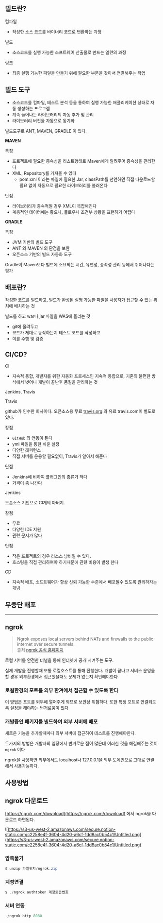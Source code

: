 ## 빌드란?

컴파일

- 작성한 소스 코드를 바이너리 코드로 변환하는 과정

빌드

- 소스코드를 실행 가능한 소프트웨어 산출물로 만드는 일련의 과정

링크

- 최종 실행 가능한 파일을 만들기 위해 필요한 부분을 찾아서 연결해주는 작업

## 빌드 도구

- 소스코드를 컴파일, 테스트 분석 등을 통하여 실행 가능한 애플리케이션 상태로 자동 생성하는 프로그램
- 계속 늘어나는 라이브러리의 자동 추가 및 관리
- 라이브러리 버전을 자동으로 동기화

빌드도구로 ANT, MAVEN, GRADLE 이 있다. 

**MAVEN**

특징

- 프로젝트에 필요한 종속성을 리스트형태로 Maven에게 알려주어 종속성을 관리한다
- XML, Repository를 가져올 수 있다
    - pom.xml 이라는 파일에 필요한 Jar, classPath를 선언하면 직접 다운로드할 필요 없이 자동으로 필요한 라이브러리를 불러온다

단점

- 라이브러리가 종속적일 경우 XML이 복잡해진다
- 계층적인 데이터에는 좋으나, 플로우나 조건부 상황을 표현하기 어렵다

**GRADLE**

특징

- JVM 기반의 빌드 도구
- ANT 와 MAVEN 의 단점을 보완
- 오픈소스 기반의 빌드 자동화 도구

Gradle이 Maven보다 빌드에 소요되는 시간, 유연성, 종속성 관리 등에서 뛰어나다는 평가

## 배포란?

작성한 코드를 빌드하고, 빌드가 완성된 실행 가능한 파일을 사용자가 접근할 수 있는 위치에 배치하는 것

빌드를 하고 war나 jar 파일을 WAS에 올리는 것

- git에 올려두고
- 코드가 제대로 동작하는지 테스트 코드를 작성하고
- 이를 수행 및 검증

## CI/CD?

CI

- 지속적 통합, 개발자를 위한 자동화 프로세스인 지속적 통합으로, 기존의 불편한 방식에서 벗어나 개발이 끝난후 품질을 관리하는 것

Jenkins, Travis

Travis

github가 인수한 회사이다. 오픈소스용 무료 [travis.org](http://travis.org) 와 유료 travis.com이 별도로 있다.

장점

- `GitHub` 와 연동이 된다
- yml 파일을 통한 쉬운 설정
- 다양한 래퍼런스
- 직접 서버를 운용할 필요없이, Travis가 알아서 해준다

단점

- Jenkins에 비하여 플러그인의 종류가 적다
- 가격이 좀 나간다

Jenkins

오픈소스 기반으로 CI계의 아버지.

장점

- 무료
- 다양한 IDE 지원
- 관련 문서가 많다

단점

- 작은 프로젝트의 경우 리소스 낭비일 수 있다.
- 호스팅을 직접 관리하여야 하기때문에 관련 비용이 발생 한다

CD

- 지속적 배포, 소프트웨어가 항상 신뢰 가능한 수준에서 배포될수 있도록 관리하자는 개념

## 무중단 배포

---

## ngrok

> Ngrok exposes local servers behind NATs and firewalls to the public internet over secure tunnels.  
출처 [ngrok 공식 홈페이지](https://ngrok.com/)

로컬 서버를 안전한 터널을 통해 인터넷에 공개 시켜주는 도구.

실제 개발을 진행할때 보통 로컬호스트를 통해 진행한다. 개발이 끝나고 서비스 운영을 할 경우 외부환경에서 접근했을때도 문제가 없는지 확인해야한다. 

### 로컬환경의 포트를 외부 환겨에서 접근할 수 있도록 한다

이 방법은 포트를 외부에 열어주게 되므로 보안상 위험하다. 또한 특정 포트로 연결되도록 설정을 해야하는 번거로움이 있다

### 개발중인 패키지를 빌드하여 외부 서버에 배포

새로운 기능을 추가할때마다 외부 서버에 접근하여 테스트를 진행해야한다. 

두가지의 방법은 개발자의 입장에서 번거로운 점이 많은데 이러한 것을 해결해주는 것이 `ngrok` 이다

ngrok을 사용하면 외부에서도 localhost나 127.0.0.1을 외부 도메인으로 그대로 연결해서 사용가능하다.

## 사용방법

## ngrok 다운로드

[https://ngrok.com/download](https://ngrok.com/download) 에서 ngrok을 다운로드 하면된다.

![https://s3-us-west-2.amazonaws.com/secure.notion-static.com/c2258e4f-3604-4d20-a6cf-1dd8ac0b54c1/Untitled.png](https://s3-us-west-2.amazonaws.com/secure.notion-static.com/c2258e4f-3604-4d20-a6cf-1dd8ac0b54c1/Untitled.png)

### 압축풀기

```java
$ unzip 파일위치/ngrok.zip
```

### 계정연결

```java
$ ./ngrok authtoken 계정토큰번호
```

### 서버 연동

```java
./ngrok http 8080
```
